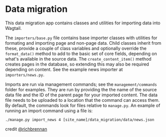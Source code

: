Data migration
==============

This data migration app contains classes and utilities for importing data into
Wagtail.

The `importers/base.py` file contains base importer classes with utilities for
formating and importing page and non-page data. Child classes inherit from
these, provide a couple of class variables and optionally override the
`format_data()` method to add to the basic set of core fields, depending
on what's available in the source data. The `create_content_item()` method
creates pages in the database, so extending this may also be required depending
on content. See the example news importer at `importers/news.py`.

Imports are run via management commands; see the `management/commands` folder 
for examples. They are run by providing the the name of the source data file 
and the ID of the parent page for your imported content. The data file 
needs to be uploaded to a location that the command can access them. 
By default, the commands look for files relative to `manage.py`. An 
example of running an import command using a file is:

`./manage.py import_news 4 [site_name]/data_migration/data/news.json`

credit [@richbrennan](https://github.com/richbrennan)
